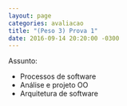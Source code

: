 ```yaml
---
layout: page
categories: avaliacao
title: "(Peso 3) Prova 1"
date: 2016-09-14 20:20:00 -0300
---
```


Assunto:

- Processos de software
- Análise e projeto OO
- Arquitetura de software

